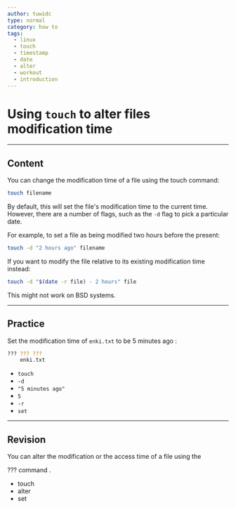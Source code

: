 ```yaml
---
author: tuwidc
type: normal
category: how to
tags:
  - linux
  - touch
  - timestamp
  - date
  - alter
  - workout
  - introduction
---
```


# Using `touch` to alter files modification time


---

## Content

You can change the modification time of a file using the touch command:

```bash
touch filename
```

By default, this will set the file's modification time to the current time. However, there are a number of flags, such as the `-d` flag to pick a particular date. 

For example, to set a file as being modified two hours before the present:

```bash
touch -d "2 hours ago" filename
```

If you want to modify the file relative to its existing modification time instead:

```bash
touch -d "$(date -r file) - 2 hours" file
```

This might not work on BSD systems.


---

## Practice

Set the modification time of `enki.txt` to be 5 minutes ago :

```bash
??? ??? ???
    enki.txt
```

* `touch`
* `-d`
* `"5 minutes ago"`
* `5`
* `-r`
* `set`


---

## Revision

You can alter the modification or the access time of a file using the 

??? command .

* touch
* alter
* set
